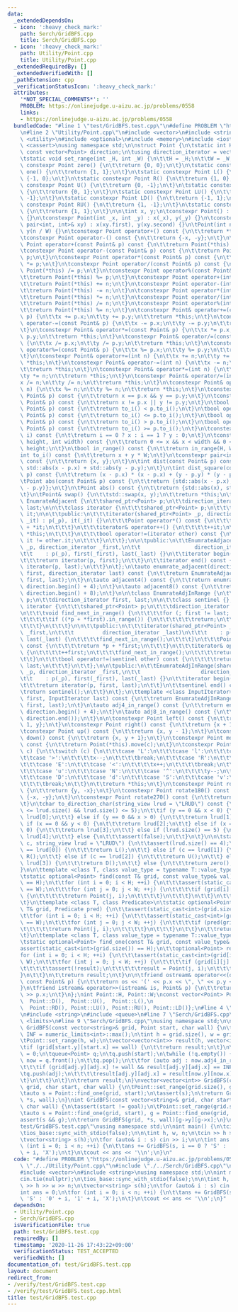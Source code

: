 ```yaml
---
data:
  _extendedDependsOn:
  - icon: ':heavy_check_mark:'
    path: Serch/GridBFS.cpp
    title: Serch/GridBFS.cpp
  - icon: ':heavy_check_mark:'
    path: Utility/Point.cpp
    title: Utility/Point.cpp
  _extendedRequiredBy: []
  _extendedVerifiedWith: []
  _pathExtension: cpp
  _verificationStatusIcon: ':heavy_check_mark:'
  attributes:
    '*NOT_SPECIAL_COMMENTS*': ''
    PROBLEM: https://onlinejudge.u-aizu.ac.jp/problems/0558
    links:
    - https://onlinejudge.u-aizu.ac.jp/problems/0558
  bundledCode: "#line 1 \"test/GridBFS.test.cpp\"\n#define PROBLEM \"https://onlinejudge.u-aizu.ac.jp/problems/0558\"\
    \n#line 2 \"Utility/Point.cpp\"\n#include <vector>\n#include <string_view>\n#include\
    \ <utility>\n#include <optional>\n#include <memory>\n#include <iostream>\n#include\
    \ <cassert>\nusing namespace std;\n\nstruct Point {\n\tstatic int H, W;\n\tstatic\
    \ const vector<Point> direction;\n\tusing direction_iterator = vector<Point>::const_iterator;\n\
    \tstatic void set_range(int _H, int _W) {\n\t\tH = _H;\n\t\tW = _W;\n\t}\n\tstatic\
    \ constexpr Point zero() {\n\t\treturn {0, 0};\n\t}\n\tstatic constexpr Point\
    \ one() {\n\t\treturn {1, 1};\n\t}\n\tstatic constexpr Point L() {\n\t\treturn\
    \ {-1, 0};\n\t}\n\tstatic constexpr Point R() {\n\t\treturn {1, 0};\n\t}\n\tstatic\
    \ constexpr Point U() {\n\t\treturn {0, -1};\n\t}\n\tstatic constexpr Point D()\
    \ {\n\t\treturn {0, 1};\n\t}\n\tstatic constexpr Point LU() {\n\t\treturn {-1,\
    \ -1};\n\t}\n\tstatic constexpr Point LD() {\n\t\treturn {-1, 1};\n\t}\n\tstatic\
    \ constexpr Point RU() {\n\t\treturn {1, -1};\n\t}\n\tstatic constexpr Point RD()\
    \ {\n\t\treturn {1, 1};\n\t}\n\n\tint x, y;\n\tconstexpr Point() : x(0), y(0)\
    \ {}\n\tconstexpr Point(int _x, int _y) : x(_x), y(_y) {}\n\tconstexpr Point(const\
    \ pair<int, int>& xy) : x(xy.first), y(xy.second) {}\n\tPoint(int n) : x(n % W),\
    \ y(n / W) {}\n\tconstexpr Point operator+() const {\n\t\treturn *this;\n\t}\n\
    \tconstexpr Point operator-() const {\n\t\treturn {-x, -y};\n\t}\n\tconstexpr\
    \ Point operator+(const Point& p) const {\n\t\treturn Point(*this) += p;\n\t}\n\
    \tconstexpr Point operator-(const Point& p) const {\n\t\treturn Point(*this) -=\
    \ p;\n\t}\n\tconstexpr Point operator*(const Point& p) const {\n\t\treturn Point(*this)\
    \ *= p;\n\t}\n\tconstexpr Point operator/(const Point& p) const {\n\t\treturn\
    \ Point(*this) /= p;\n\t}\n\tconstexpr Point operator%(const Point& p) const {\n\
    \t\treturn Point(*this) %= p;\n\t}\n\tconstexpr Point operator+(int n) const {\n\
    \t\treturn Point(*this) += n;\n\t}\n\tconstexpr Point operator-(int n) const {\n\
    \t\treturn Point(*this) -= n;\n\t}\n\tconstexpr Point operator*(int n) const {\n\
    \t\treturn Point(*this) *= n;\n\t}\n\tconstexpr Point operator/(int n) const {\n\
    \t\treturn Point(*this) /= n;\n\t}\n\tconstexpr Point operator%(int n) const {\n\
    \t\treturn Point(*this) %= n;\n\t}\n\tconstexpr Point& operator+=(const Point&\
    \ p) {\n\t\tx += p.x;\n\t\ty += p.y;\n\t\treturn *this;\n\t}\n\tconstexpr Point&\
    \ operator-=(const Point& p) {\n\t\tx -= p.x;\n\t\ty -= p.y;\n\t\treturn *this;\n\
    \t}\n\tconstexpr Point& operator*=(const Point& p) {\n\t\tx *= p.x;\n\t\ty *=\
    \ p.y;\n\t\treturn *this;\n\t}\n\tconstexpr Point& operator/=(const Point& p)\
    \ {\n\t\tx /= p.x;\n\t\ty /= p.y;\n\t\treturn *this;\n\t}\n\tconstexpr Point&\
    \ operator%=(const Point& p) {\n\t\tx %= p.x;\n\t\ty %= p.y;\n\t\treturn *this;\n\
    \t}\n\tconstexpr Point& operator+=(int n) {\n\t\tx += n;\n\t\ty += n;\n\t\treturn\
    \ *this;\n\t}\n\tconstexpr Point& operator-=(int n) {\n\t\tx -= n;\n\t\ty -= n;\n\
    \t\treturn *this;\n\t}\n\tconstexpr Point& operator*=(int n) {\n\t\tx *= n;\n\t\
    \ty *= n;\n\t\treturn *this;\n\t}\n\tconstexpr Point& operator/=(int n) {\n\t\t\
    x /= n;\n\t\ty /= n;\n\t\treturn *this;\n\t}\n\tconstexpr Point& operator%=(int\
    \ n) {\n\t\tx %= n;\n\t\ty %= n;\n\t\treturn *this;\n\t}\n\tconstexpr bool operator==(const\
    \ Point& p) const {\n\t\treturn x == p.x && y == p.y;\n\t}\n\tconstexpr bool operator!=(const\
    \ Point& p) const {\n\t\treturn x != p.x || y != p.y;\n\t}\n\tbool operator<(const\
    \ Point& p) const {\n\t\treturn to_i() < p.to_i();\n\t}\n\tbool operator<=(const\
    \ Point& p) const {\n\t\treturn to_i() <= p.to_i();\n\t}\n\tbool operator>(const\
    \ Point& p) const {\n\t\treturn to_i() > p.to_i();\n\t}\n\tbool operator>=(const\
    \ Point& p) const {\n\t\treturn to_i() >= p.to_i();\n\t}\n\tconstexpr int operator[](int\
    \ i) const {\n\t\treturn i == 0 ? x : i == 1 ? y : 0;\n\t}\n\tconstexpr bool in_range(int\
    \ height, int width) const {\n\t\treturn 0 <= x && x < width && 0 <= y && y <\
    \ height;\n\t}\n\tbool in_range() const {\n\t\treturn in_range(H, W);\n\t}\n\t\
    int to_i() const {\n\t\treturn x + y * W;\n\t}\n\tconstexpr pair<int, int> to_pair()\
    \ const {\n\t\treturn {x, y};\n\t}\n\tint dist(const Point& p) const {\n\t\treturn\
    \ std::abs(x - p.x) + std::abs(y - p.y);\n\t}\n\tint dist_square(const Point&\
    \ p) const {\n\t\treturn (x - p.x) * (x - p.x) + (y - p.y) * (y - p.y);\n\t}\n\
    \tPoint abs(const Point& p) const {\n\t\treturn {std::abs(x - p.x), std::abs(y\
    \ - p.y)};\n\t}\n\tPoint abs() const {\n\t\treturn {std::abs(x), std::abs(y)};\n\
    \t}\n\tPoint& swap() {\n\t\tstd::swap(x, y);\n\t\treturn *this;\n\t}\n\n\tclass\
    \ EnumrateAdjacent {\n\t\tshared_ptr<Point> p;\n\t\tdirection_iterator first,\
    \ last;\n\n\t\tclass iterator {\n\t\t\tshared_ptr<Point> p;\n\t\t\tdirection_iterator\
    \ it;\n\n\t\tpublic:\n\t\t\titerator(shared_ptr<Point> _p, direction_iterator\
    \ _it) : p(_p), it(_it) {}\n\t\t\tPoint operator*() const {\n\t\t\t\treturn *p\
    \ + *it;\n\t\t\t}\n\t\t\titerator& operator++() {\n\t\t\t\t++it;\n\t\t\t\treturn\
    \ *this;\n\t\t\t}\n\t\t\tbool operator!=(iterator other) const {\n\t\t\t\treturn\
    \ it != other.it;\n\t\t\t}\n\t\t};\n\n\tpublic:\n\t\tEnumrateAdjacent(shared_ptr<Point>\
    \ _p, direction_iterator _first,\n\t\t                 direction_iterator _last)\n\
    \t\t    : p(_p), first(_first), last(_last) {}\n\t\titerator begin() const {\n\
    \t\t\treturn iterator(p, first);\n\t\t}\n\t\titerator end() const {\n\t\t\treturn\
    \ iterator(p, last);\n\t\t}\n\t};\n\tauto enumrate_adjacent(direction_iterator\
    \ first, direction_iterator last) const {\n\t\treturn EnumrateAdjacent(make_shared<Point>(*this),\
    \ first, last);\n\t}\n\tauto adjacent4() const {\n\t\treturn enumrate_adjacent(direction.begin(),\
    \ direction.begin() + 4);\n\t}\n\tauto adjacent8() const {\n\t\treturn enumrate_adjacent(direction.begin(),\
    \ direction.begin() + 8);\n\t}\n\n\tclass EnumrateAdjInRange {\n\t\tshared_ptr<Point>\
    \ p;\n\t\tdirection_iterator first, last;\n\n\t\tclass sentinel {};\n\t\tclass\
    \ iterator {\n\t\t\tshared_ptr<Point> p;\n\t\t\tdirection_iterator first, last;\n\
    \n\t\t\tvoid find_next_in_range() {\n\t\t\t\tfor (; first != last; ++first) {\n\
    \t\t\t\t\tif ((*p + *first).in_range()) {\n\t\t\t\t\t\treturn;\n\t\t\t\t\t}\n\t\
    \t\t\t}\n\t\t\t}\n\n\t\tpublic:\n\t\t\titerator(shared_ptr<Point> _p, direction_iterator\
    \ _first,\n\t\t\t         direction_iterator _last)\n\t\t\t    : p(_p), first(_first),\
    \ last(_last) {\n\t\t\t\tfind_next_in_range();\n\t\t\t}\n\t\t\tPoint operator*()\
    \ const {\n\t\t\t\treturn *p + *first;\n\t\t\t}\n\t\t\titerator& operator++()\
    \ {\n\t\t\t\t++first;\n\t\t\t\tfind_next_in_range();\n\t\t\t\treturn *this;\n\t\
    \t\t}\n\t\t\tbool operator!=(sentinel other) const {\n\t\t\t\treturn first !=\
    \ last;\n\t\t\t}\n\t\t};\n\n\tpublic:\n\t\tEnumrateAdjInRange(shared_ptr<Point>\
    \ _p, direction_iterator _first,\n\t\t                   direction_iterator _last)\n\
    \t\t    : p(_p), first(_first), last(_last) {}\n\t\titerator begin() const {\n\
    \t\t\treturn iterator(p, first, last);\n\t\t}\n\t\tsentinel end() const {\n\t\t\
    \treturn sentinel();\n\t\t}\n\t};\n\ttemplate <class InputIterator>\n\tauto enumrate_adj_in_range(InputIterator\
    \ first, InputIterator last) const {\n\t\treturn EnumrateAdjInRange(make_shared<Point>(*this),\
    \ first, last);\n\t}\n\tauto adj4_in_range() const {\n\t\treturn enumrate_adj_in_range(direction.begin(),\
    \ direction.begin() + 4);\n\t}\n\tauto adj8_in_range() const {\n\t\treturn enumrate_adj_in_range(direction.begin(),\
    \ direction.end());\n\t}\n\n\tconstexpr Point left() const {\n\t\treturn {x -\
    \ 1, y};\n\t}\n\tconstexpr Point right() const {\n\t\treturn {x + 1, y};\n\t}\n\
    \tconstexpr Point up() const {\n\t\treturn {x, y - 1};\n\t}\n\tconstexpr Point\
    \ down() const {\n\t\treturn {x, y + 1};\n\t}\n\tconstexpr Point moved(char c)\
    \ const {\n\t\treturn Point(*this).move(c);\n\t}\n\tconstexpr Point& move(char\
    \ c) {\n\t\tswitch (c) {\n\t\t\tcase 'L':\n\t\t\tcase 'l':\n\t\t\tcase 'W':\n\t\
    \t\tcase '>':\n\t\t\t\tx--;\n\t\t\t\tbreak;\n\t\t\tcase 'R':\n\t\t\tcase 'r':\n\
    \t\t\tcase 'E':\n\t\t\tcase '<':\n\t\t\t\tx++;\n\t\t\t\tbreak;\n\t\t\tcase 'U':\n\
    \t\t\tcase 'u':\n\t\t\tcase 'N':\n\t\t\tcase '^':\n\t\t\t\ty--;\n\t\t\t\tbreak;\n\
    \t\t\tcase 'D':\n\t\t\tcase 'd':\n\t\t\tcase 'S':\n\t\t\tcase 'v':\n\t\t\t\ty++;\n\
    \t\t\t\tbreak;\n\t\t}\n\t\treturn *this;\n\t}\n\tconstexpr Point rotate90() const\
    \ {\n\t\treturn {y, -x};\n\t}\n\tconstexpr Point rotate180() const {\n\t\treturn\
    \ {-x, -y};\n\t}\n\tconstexpr Point rotate270() const {\n\t\treturn {-y, x};\n\
    \t}\n\tchar to_direction_char(string_view lrud = \"LRUD\") const {\n\t\tassert(4\
    \ <= lrud.size() && lrud.size() <= 5);\n\t\tif (y == 0 && x < 0) {\n\t\t\treturn\
    \ lrud[0];\n\t\t} else if (y == 0 && x > 0) {\n\t\t\treturn lrud[1];\n\t\t} else\
    \ if (x == 0 && y < 0) {\n\t\t\treturn lrud[2];\n\t\t} else if (x == 0 && y >\
    \ 0) {\n\t\t\treturn lrud[3];\n\t\t} else if (lrud.size() == 5) {\n\t\t\treturn\
    \ lrud[4];\n\t\t} else {\n\t\t\tassert(false);\n\t\t}\n\t}\n\n\tstatic Point to_direction(char\
    \ c, string_view lrud = \"LRUD\") {\n\t\tassert(lrud.size() == 4);\n\t\tif (c\
    \ == lrud[0]) {\n\t\t\treturn L();\n\t\t} else if (c == lrud[1]) {\n\t\t\treturn\
    \ R();\n\t\t} else if (c == lrud[2]) {\n\t\t\treturn U();\n\t\t} else if (c ==\
    \ lrud[3]) {\n\t\t\treturn D();\n\t\t} else {\n\t\t\treturn zero();\n\t\t}\n\t\
    }\n\n\ttemplate <class T, class value_type = typename T::value_type::value_type>\n\
    \tstatic optional<Point> find(const T& grid, const value_type& val) {\n\t\tassert(static_cast<int>(grid.size())\
    \ == H);\n\t\tfor (int i = 0; i < H; ++i) {\n\t\t\tassert(static_cast<int>(grid[i].size())\
    \ == W);\n\t\t\tfor (int j = 0; j < W; ++j) {\n\t\t\t\tif (grid[i][j] == val)\
    \ {\n\t\t\t\t\treturn Point(j, i);\n\t\t\t\t}\n\t\t\t}\n\t\t}\n\t\treturn nullopt;\n\
    \t}\n\ttemplate <class T, class Predicate>\n\tstatic optional<Point> find_if(const\
    \ T& grid, Predicate pred) {\n\t\tassert(static_cast<int>(grid.size()) == H);\n\
    \t\tfor (int i = 0; i < H; ++i) {\n\t\t\tassert(static_cast<int>(grid[i].size())\
    \ == W);\n\t\t\tfor (int j = 0; j < W; ++j) {\n\t\t\t\tif (pred(grid[i][j])) {\n\
    \t\t\t\t\treturn Point(j, i);\n\t\t\t\t}\n\t\t\t}\n\t\t}\n\t\treturn nullopt;\n\
    \t}\n\ttemplate <class T, class value_type = typename T::value_type::value_type>\n\
    \tstatic optional<Point> find_one(const T& grid, const value_type& val) {\n\t\t\
    assert(static_cast<int>(grid.size()) == H);\n\t\toptional<Point> result;\n\t\t\
    for (int i = 0; i < H; ++i) {\n\t\t\tassert(static_cast<int>(grid[i].size()) ==\
    \ W);\n\t\t\tfor (int j = 0; j < W; ++j) {\n\t\t\t\tif (grid[i][j] == val) {\n\
    \t\t\t\t\tassert(!result);\n\t\t\t\t\tresult = Point(j, i);\n\t\t\t\t}\n\t\t\t\
    }\n\t\t}\n\t\treturn result;\n\t}\n\n\tfriend ostream& operator<<(ostream& os,\
    \ const Point& p) {\n\t\treturn os << '(' << p.x << \", \" << p.y << ')';\n\t\
    }\n\tfriend istream& operator>>(istream& is, Point& p) {\n\t\treturn is >> p.y\
    \ >> p.x;\n\t}\n};\nint Point::H, Point::W;\nconst vector<Point> Point::direction{Point::R(),\
    \  Point::D(),  Point::U(),  Point::L(),\n                                   \
    \  Point::RD(), Point::LU(), Point::RU(), Point::LD()};\n#line 4 \"Serch/GridBFS.cpp\"\
    \n#include <string>\n#include <queue>\n#line 7 \"Serch/GridBFS.cpp\"\n#include\
    \ <limits>\n#line 9 \"Serch/GridBFS.cpp\"\nusing namespace std;\n\nvector<vector<int>>\
    \ GridBFS(const vector<string>& grid, Point start, char wall) {\n\tconstexpr int\
    \ INF = numeric_limits<int>::max();\n\tint h = grid.size(), w = grid.front().size();\n\
    \tPoint::set_range(h, w);\n\tvector<vector<int>> result(h, vector<int>(w, INF));\n\
    \tif (grid[start.y][start.x] == wall) {\n\t\treturn result;\n\t}\n\tresult[start.y][start.x]\
    \ = 0;\n\tqueue<Point> q;\n\tq.push(start);\n\twhile (!q.empty()) {\n\t\tauto\
    \ now = q.front();\n\t\tq.pop();\n\t\tfor (auto adj : now.adj4_in_range()) {\n\
    \t\t\tif (grid[adj.y][adj.x] != wall && result[adj.y][adj.x] == INF) {\n\t\t\t\
    \tq.push(adj);\n\t\t\t\tresult[adj.y][adj.x] = result[now.y][now.x] + 1;\n\t\t\
    \t}\n\t\t}\n\t}\n\treturn result;\n}\nvector<vector<int>> GridBFS(const vector<string>&\
    \ grid, char start, char wall) {\n\tPoint::set_range(grid.size(), grid.front().size());\n\
    \tauto s = Point::find_one(grid, start);\n\tassert(s);\n\treturn GridBFS(grid,\
    \ *s, wall);\n}\nint GridBFS(const vector<string>& grid, char start, char goal,\
    \ char wall) {\n\tassert(start != goal);\n\tPoint::set_range(grid.size(), grid.front().size());\n\
    \tauto s = Point::find_one(grid, start), g = Point::find_one(grid, goal);\n\t\
    assert(s && g);\n\treturn GridBFS(grid, *s, wall)[g->y][g->x];\n}\n#line 7 \"\
    test/GridBFS.test.cpp\"\nusing namespace std;\n\nint main() {\n\tcin.tie(nullptr);\n\
    \tios_base::sync_with_stdio(false);\n\n\tint h, w, n;\n\tcin >> h >> w >> n;\n\
    \tvector<string> s(h);\n\tfor (auto& i : s) cin >> i;\n\n\tint ans = 0;\n\tfor\
    \ (int i = 0; i < n; ++i) {\n\t\tans += GridBFS(s, i == 0 ? 'S' : '0' + i, '1'\
    \ + i, 'X');\n\t}\n\tcout << ans << '\\n';\n}\n"
  code: "#define PROBLEM \"https://onlinejudge.u-aizu.ac.jp/problems/0558\"\n#include\
    \ \"./../Utility/Point.cpp\"\n#include \"./../Serch/GridBFS.cpp\"\n#include <iostream>\n\
    #include <vector>\n#include <string>\nusing namespace std;\n\nint main() {\n\t\
    cin.tie(nullptr);\n\tios_base::sync_with_stdio(false);\n\n\tint h, w, n;\n\tcin\
    \ >> h >> w >> n;\n\tvector<string> s(h);\n\tfor (auto& i : s) cin >> i;\n\n\t\
    int ans = 0;\n\tfor (int i = 0; i < n; ++i) {\n\t\tans += GridBFS(s, i == 0 ?\
    \ 'S' : '0' + i, '1' + i, 'X');\n\t}\n\tcout << ans << '\\n';\n}"
  dependsOn:
  - Utility/Point.cpp
  - Serch/GridBFS.cpp
  isVerificationFile: true
  path: test/GridBFS.test.cpp
  requiredBy: []
  timestamp: '2020-11-26 17:43:22+09:00'
  verificationStatus: TEST_ACCEPTED
  verifiedWith: []
documentation_of: test/GridBFS.test.cpp
layout: document
redirect_from:
- /verify/test/GridBFS.test.cpp
- /verify/test/GridBFS.test.cpp.html
title: test/GridBFS.test.cpp
---
```

